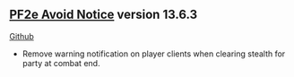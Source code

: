 ## [PF2e Avoid Notice](<https://foundryvtt.com/packages/pf2e-avoid-notice>) version 13.6.3
[Github](<https://github.com/Eligarf/avoid-notice>)

- Remove warning notification on player clients when clearing stealth for party at combat end.
